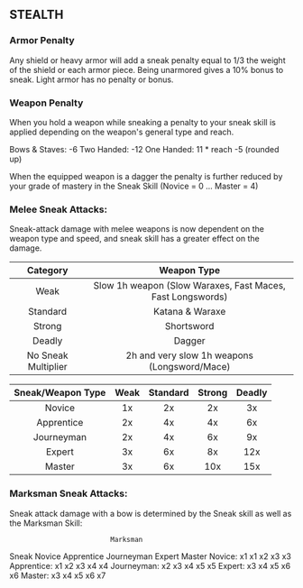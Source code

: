 ## STEALTH

### Armor Penalty
Any shield or heavy armor will add a sneak penalty equal to 1/3 the weight of the shield or each armor piece. Being unarmored gives a 10% bonus to sneak. Light armor has no penalty or bonus.

### Weapon Penalty
When you hold a weapon while sneaking a penalty to your sneak skill is applied depending on the weapon's general type and reach.

Bows & Staves: -6
Two Handed:  -12
One Handed: 11 * reach -5 (rounded up)

When the equipped weapon is a dagger the penalty is further reduced by your grade of mastery in the Sneak Skill
(Novice = 0 ... Master = 4)

### Melee Sneak Attacks:
Sneak-attack damage with melee weapons is now dependent on the weapon type and speed, and sneak skill has a greater effect on the damage.

| Category    | Weapon Type | 
|:--------------:|:-------------:|
| Weak | Slow 1h weapon (Slow Waraxes, Fast Maces, Fast Longswords)
| Standard | Katana & Waraxe
| Strong | Shortsword
| Deadly | Dagger
| No Sneak Multiplier | 2h and very slow 1h weapons (Longsword/Mace)

| Sneak/Weapon Type | Weak | Standard | Strong | Deadly |
|:--------------:|:-------------:|:--------------:|:-------------:|:--------------:|
| Novice | 1x | 2x | 2x | 3x |
| Apprentice | 2x | 4x | 4x | 6x |
| Journeyman | 2x | 4x | 6x | 9x |
| Expert | 3x | 6x | 8x | 12x |
| Master | 3x | 6x | 10x | 15x |

### Marksman Sneak Attacks:
Sneak attack damage with a bow is determined by the Sneak skill
as well as the Marksman Skill:

                             Marksman
Sneak                Novice Apprentice Journeyman Expert Master
Novice:               x1     x1         x2         x3     x3
Apprentice:           x1     x2         x3         x4     x4
Journeyman:           x2     x3         x4         x5     x5
Expert:               x3     x4         x5         x6     x6
Master:               x3     x4         x5         x6     x7
